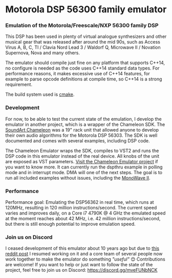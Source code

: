 # Motorola DSP 56300 family emulator

### Emulation of the Motorola/Freescale/NXP 56300 family DSP

This DSP has been used in plenty of virtual analogue synthesizers and other musical gear that was released after around the mid 90s, such as Access Virus A, B, C, TI / Clavia Nord Lead 3 / Waldorf Q, Microwave II / Novation Supernova, Nova and many others.

The emulator should compile just fine on any platform that supports C++14, no configure is needed as the code uses C++14 standard data types. For performance reasons, it makes excessive use of C++14 features, for example to parse opcode definitions at compile time, so C++14 is a strong requirement.

The build system used is [cmake](https://cmake.org/).

### Development

For now, to be able to test the current state of the emulation, I develop the emulator in another project, which is a wrapper of the Chameleon SDK. The [SoundArt Chameleon](https://www.chameleon.synth.net/english/index.shtml) was a 19" rack unit that allowed anyone to develop their own audio algorithms for the Motorola DSP 56303. The SDK is well documented and comes with several examples, including DSP code.

The Chameleon Emulator wraps the SDK, compiles to VST2 and runs the DSP code in this emulator instead of the real device. All knobs of the unit are exposed as VST parameters. [Visit the Chameleon Emulator project](https://github.com/Lyve1981/chameleonEmulator/) if you want to know more.
It can currently run the dspthru example in polling mode and in interrupt mode. DMA will one of the next steps. The goal is to run all included examples without issues, including the [MonoWave II](https://www.chameleon.synth.net/english/skins/monowave2/).

### Performance

Performance goal: Emulating the DSP56362 in real time, which runs at 120MHz, resulting in 120 million instructions/second. The current speed varies and improves daily, on a Core i7 4790K @ 4 GHz the emulated speed at the moment reaches about 42 MHz, i.e. 42 million instructions/second, but there is still enough potential to improve emulation speed.

### Join us on Discord

I ceased development of this emulator about 10 years ago but due to [this reddit post](https://www.reddit.com/r/synthesizers/comments/l29ys5/dsp563xx_emulator_access_virus_nord_lead_waldorf/) I resumed working on it and a core team of several people now work together to make the emulator do something *"useful"* 😊
Contributions are welcome! If you want to help or just want to follow the state of the project, feel free to join us on Discord: https://discord.gg/mveFUNbNCK
